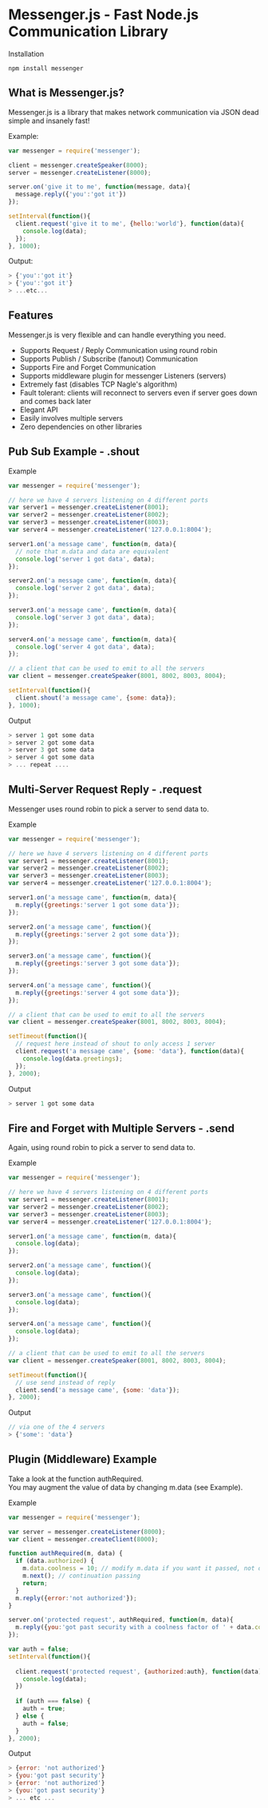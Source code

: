 Messenger.js - Fast Node.js Communication Library
============
Installation

    npm install messenger

What is Messenger.js?
------------------
Messenger.js is a library that makes network communication via JSON dead simple and insanely fast!

Example:

```javascript
var messenger = require('messenger');

client = messenger.createSpeaker(8000);
server = messenger.createListener(8000);

server.on('give it to me', function(message, data){
  message.reply({'you':'got it'})
});

setInterval(function(){
  client.request('give it to me', {hello:'world'}, function(data){
    console.log(data);
  });
}, 1000);
```

Output:

```javascript
> {'you':'got it'}
> {'you':'got it'}
> ...etc...
```

Features
--------
Messenger.js is very flexible and can handle everything you need.

- Supports Request / Reply Communication using round robin
- Supports Publish / Subscribe (fanout) Communication
- Supports Fire and Forget Communication
- Supports middleware plugin for messenger Listeners (servers)
- Extremely fast (disables TCP Nagle's algorithm)
- Fault tolerant: clients will reconnect to servers even if server goes down and comes back later
- Elegant API
- Easily involves multiple servers
- Zero dependencies on other libraries

Pub Sub Example - .shout
-------------

Example

```javascript
var messenger = require('messenger');

// here we have 4 servers listening on 4 different ports
var server1 = messenger.createListener(8001);
var server2 = messenger.createListener(8002);
var server3 = messenger.createListener(8003);
var server4 = messenger.createListener('127.0.0.1:8004');

server1.on('a message came', function(m, data){
  // note that m.data and data are equivalent
  console.log('server 1 got data', data);
});

server2.on('a message came', function(m, data){
  console.log('server 2 got data', data);
});

server3.on('a message came', function(m, data){
  console.log('server 3 got data', data);
});

server4.on('a message came', function(m, data){
  console.log('server 4 got data', data);
});

// a client that can be used to emit to all the servers
var client = messenger.createSpeaker(8001, 8002, 8003, 8004);

setInterval(function(){
  client.shout('a message came', {some: data});
}, 1000);
```

Output

```javascript
> server 1 got some data
> server 2 got some data
> server 3 got some data
> server 4 got some data
> ... repeat ....
```

Multi-Server Request Reply - .request
-------------
Messenger uses round robin to pick a server to send data to.

Example

```javascript
var messenger = require('messenger');

// here we have 4 servers listening on 4 different ports
var server1 = messenger.createListener(8001);
var server2 = messenger.createListener(8002);
var server3 = messenger.createListener(8003);
var server4 = messenger.createListener('127.0.0.1:8004');

server1.on('a message came', function(m, data){
  m.reply({greetings:'server 1 got some data'});
});

server2.on('a message came', function(){
  m.reply({greetings:'server 2 got some data'});
});

server3.on('a message came', function(){
  m.reply({greetings:'server 3 got some data'});
});

server4.on('a message came', function(){
  m.reply({greetings:'server 4 got some data'});
});

// a client that can be used to emit to all the servers
var client = messenger.createSpeaker(8001, 8002, 8003, 8004);

setTimeout(function(){
  // request here instead of shout to only access 1 server
  client.request('a message came', {some: 'data'}, function(data){
    console.log(data.greetings);
  });
}, 2000);
```

Output

```javascript
> server 1 got some data
```    

Fire and Forget with Multiple Servers - .send
-------------
Again, using round robin to pick a server to send data to.

Example

```javascript
var messenger = require('messenger');

// here we have 4 servers listening on 4 different ports
var server1 = messenger.createListener(8001);
var server2 = messenger.createListener(8002);
var server3 = messenger.createListener(8003);
var server4 = messenger.createListener('127.0.0.1:8004');

server1.on('a message came', function(m, data){
  console.log(data);
});

server2.on('a message came', function(){
  console.log(data);
});

server3.on('a message came', function(){
  console.log(data);
});

server4.on('a message came', function(){
  console.log(data);
});

// a client that can be used to emit to all the servers
var client = messenger.createSpeaker(8001, 8002, 8003, 8004);

setTimeout(function(){
  // use send instead of reply
  client.send('a message came', {some: 'data'});
}, 2000);
```

Output

```javascript
// via one of the 4 servers
> {'some': 'data'} 
```
 
Plugin (Middleware) Example
-------------
Take a look at the function authRequired.  
You may augment the value of data by changing m.data (see Example).

Example

```javascript
var messenger = require('messenger');

var server = messenger.createListener(8000);
var client = messenger.createClient(8000);

function authRequired(m, data) {
  if (data.authorized) {
    m.data.coolness = 10; // modify m.data if you want it passed, not data
    m.next(); // continuation passing
    return;
  }
  m.reply({error:'not authorized'});
}

server.on('protected request', authRequired, function(m, data){
  m.reply({you:'got past security with a coolness factor of ' + data.coolness})
});

var auth = false;
setInterval(function(){
  
  client.request('protected request', {authorized:auth}, function(data){
    console.log(data);
  })
  
  if (auth === false) {
    auth = true;
  } else {
    auth = false;
  }
}, 2000);
```

Output

```javascript    
> {error: 'not authorized'}
> {you:'got past security'}
> {error: 'not authorized'}
> {you:'got past security'}
> ... etc ...
```